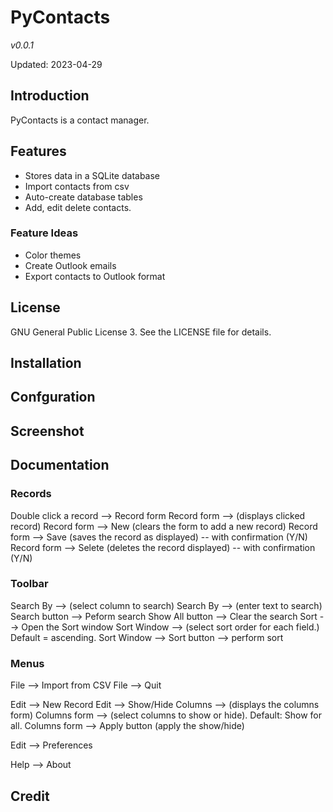 # PyContacts
*v0.0.1*

Updated: 2023-04-29

## Introduction
PyContacts is a contact manager.

## Features
- Stores data in a SQLite database
- Import contacts from csv
- Auto-create database tables
- Add, edit delete contacts.

### Feature Ideas
- Color themes
- Create Outlook emails
- Export contacts to Outlook format

## License
GNU General Public License 3. See the LICENSE file for details.

## Installation

## Confguration

## Screenshot

## Documentation

### Records
Double click a record --> Record form
    Record form --> (displays clicked record)
        Record form --> New (clears the form to add a new record)
        Record form --> Save (saves the record as displayed) -- with confirmation (Y/N)
        Record form --> Selete (deletes the record displayed) -- with confirmation (Y/N)

### Toolbar
Search By --> (select column to search)
Search By --> (enter text to search)
Search button --> Peform search
Show All button --> Clear the search
Sort --> Open the Sort window
    Sort Window --> (select sort order for each field.) Default = ascending.
    Sort Window --> Sort button --> perform sort

### Menus
File --> Import from CSV
File --> Quit

Edit --> New Record
Edit --> Show/Hide Columns --> (displays the columns form)
    Columns form --> (select columns to show or hide). Default:  Show for all.
    Columns form --> Apply button (apply the show/hide)

Edit --> Preferences

Help --> About

## Credit
